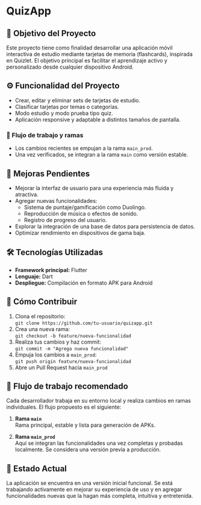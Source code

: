# QuizApp

## 🎯 Objetivo del Proyecto

Este proyecto tiene como finalidad desarrollar una aplicación móvil interactiva de estudio mediante tarjetas de memoria (flashcards), inspirada en Quizlet. El objetivo principal es facilitar el aprendizaje activo y personalizado desde cualquier dispositivo Android.

## ⚙️ Funcionalidad del Proyecto

- Crear, editar y eliminar sets de tarjetas de estudio.
- Clasificar tarjetas por temas o categorías.
- Modo estudio y modo prueba tipo quiz.
- Aplicación responsive y adaptable a distintos tamaños de pantalla.

### 🔄 Flujo de trabajo y ramas

- Los cambios recientes se empujan a la rama `main_prod`.
- Una vez verificados, se integran a la rama `main` como versión estable.

## 🚧 Mejoras Pendientes

- Mejorar la interfaz de usuario para una experiencia más fluida y atractiva.
- Agregar nuevas funcionalidades:
  - Sistema de puntaje/gamificación como Duolingo.
  - Reproducción de música o efectos de sonido.
  - Registro de progreso del usuario.
- Explorar la integración de una base de datos para persistencia de datos.
- Optimizar rendimiento en dispositivos de gama baja.

## 🛠️ Tecnologías Utilizadas

- **Framework principal:** Flutter
- **Lenguaje:** Dart
- **Despliegue:** Compilación en formato APK para Android

## 🤝 Cómo Contribuir

1. Clona el repositorio:  
   `git clone https://github.com/tu-usuario/quizapp.git`
2. Crea una nueva rama:  
   `git checkout -b feature/nueva-funcionalidad`
3. Realiza tus cambios y haz commit:  
   `git commit -m "Agrega nueva funcionalidad"`
4. Empuja los cambios a `main_prod`:  
   `git push origin feature/nueva-funcionalidad`
5. Abre un Pull Request hacia `main_prod`

## 🚀 Flujo de trabajo recomendado

Cada desarrollador trabaja en su entorno local y realiza cambios en ramas individuales. El flujo propuesto es el siguiente:

1. **Rama `main`**  
   Rama principal, estable y lista para generación de APKs.

2. **Rama `main_prod`**  
   Aquí se integran las funcionalidades una vez completas y probadas localmente. Se considera una versión previa a producción.

## 📌 Estado Actual

La aplicación se encuentra en una versión inicial funcional. Se está trabajando activamente en mejorar su experiencia de uso y en agregar funcionalidades nuevas que la hagan más completa, intuitiva y entretenida.
